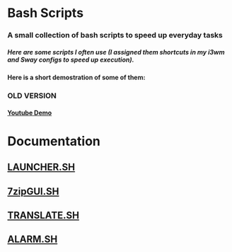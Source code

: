 # Bash Scripts

### A small collection of bash scripts to speed up everyday tasks
##### Here are some scripts I often use (I assigned them shortcuts in my i3wm and Sway configs to speed up execution).

**Here is a short demostration of some of them:**

### OLD VERSION
#### [Youtube Demo](https://www.youtube.com/watch?v=aAU71nJ2XCA)

# Documentation

## [LAUNCHER.SH](./doc/launcher.md)

## [7zipGUI.SH](./doc/7zipGUI.md)

## [TRANSLATE.SH](./doc/translate.md)

## [ALARM.SH](./doc/alarm.md)
